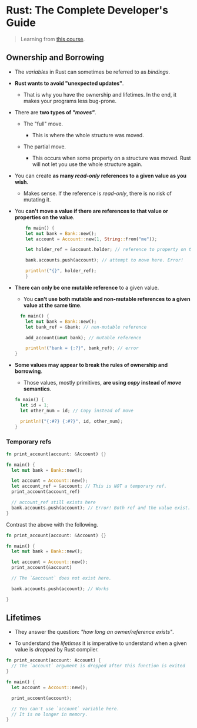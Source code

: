 # Rust: The Complete Developer's Guide

> Learning from [this course](https://www.udemy.com/course/rust-the-complete-developers-guide/).

## Ownership and Borrowing

- The _variables_ in Rust can sometimes be referred to as _bindings_.

- **Rust wants to avoid "unexpected updates"**.

  - That is why you have the ownership and lifetimes. In the end, it makes your programs less bug-prone.

- There are **two types of _"moves"_**.

  - The "full" move.

    - This is where the whole structure was moved.

  - The partial move.

    - This occurs when some property on a structure was moved. Rust will not let you use the whole structure again.

- You can create **as many _read-only_ references to a given value as you wish**.

  - Makes sense. If the reference is _read-only_, there is no risk of mutating it.

- You **can't move a value if there are references to that value or properties on the value**.

  ```rust
      fn main() {
      let mut bank = Bank::new();
      let account = Account::new(1, String::from("me"));

      let holder_ref = &account.holder; // reference to property on the struct

      bank.accounts.push(account); // attempt to move here. Error!

      println!("{}", holder_ref);
      }
  ```

- **There can only be one mutable reference** to a given value.

  - You **can't use both mutable and non-mutable references to a given value at the same time**.

  ```rust
    fn main() {
      let mut bank = Bank::new();
      let bank_ref = &bank; // non-mutable reference

      add_account(&mut bank); // mutable reference

      println!("bank = {:?}", bank_ref); // error
  }
  ```

- **Some values may appear to break the rules of ownership and borrowing**.

  - Those values, mostly primitives, **are using _copy_ instead of _move_ semantics**.

  ```rust
  fn main() {
    let id = 1;
    let other_num = id; // Copy instead of move

    println!("{:#?} {:#?}", id, other_num);
  }
  ```

### Temporary refs

```rust
fn print_account(account: &Account) {}

fn main() {
  let mut bank = Bank::new();

  let account = Account::new();
  let account_ref = &account; // This is NOT a temporary ref.
  print_account(account_ref)

  // account_ref still exists here
  bank.accounts.push(account); // Error! Both ref and the value exist. You can't move the value while ref to the value exist.
}
```

Contrast the above with the following.

```rust
fn print_account(account: &Account) {}

fn main() {
  let mut bank = Bank::new();

  let account = Account::new();
  print_account(&account)

  // The `&account` does not exist here.

  bank.accounts.push(account); // Works

}
```

## Lifetimes

- They answer the question: _"how long an owner/reference exists"_.

- To understand the _lifetimes_ it is imperative to understand when a given value is _dropped_ by Rust compiler.

```rust
fn print_account(account: Account) {
  // The `account` argument is dropped after this function is exited
}

fn main() {
  let account = Account::new();

  print_account(account);

  // You can't use `account` variable here.
  // It is no longer in memory.
}
```
